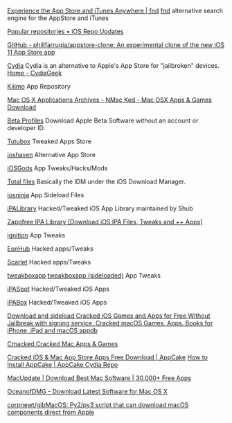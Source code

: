 
[Experience the App Store and iTunes Anywhere | fnd](https://fnd.io/)
[fnd](https://fnd.io/#/us/charts/iphone/new/all)
alternative search engine for the AppStore and iTunes

[Popular repositories • iOS Repo Updates](https://www.ios-repo-updates.com/repositories/popular/)

[GitHub - phillfarrugia/appstore-clone: An experimental clone of the new iOS 11 App Store app](https://github.com/phillfarrugia/appstore-clone)

[Cydia](https://cydia.saurik.com/)
Cydia is an alternative to Apple's App Store for "jailbroken" devices.
[Home - CydiaGeek](https://cydiageek.yourepo.com/)

[Kiiimo](https://cydia.kiiimo.org/)
App Repository

[Mac OS X Applications Archives - NMac Ked - Mac OSX Apps & Games Download](https://nmac.to/category/apps/)

[Beta Profiles](https://betaprofiles.com/)
Download Apple Beta Software without an account or developer ID.

[Tutubox](https://tutubox.io/)
Tweaked Apps Store

[ioshaven](https://ioshaven.com/apps)
Alternative App Store

[iOSGods](https://iosgods.com/)
App Tweaks/Hacks/Mods

[Total files](https://itunes.apple.com/us/app/total-files/id557285579)
Basically the IDM under the iOS Download Manager.

[iosninja](https://iosninja.io/ipa-library)
App Sideload Files

[iPALibrary](https://gitlab.com/Shub_/ipa-library/-/tree/master/Library)
Hacked/Tweaked iOS App Library maintained by Shub

[Zappfree IPA Library [Download iOS IPA Files, Tweaks and ++ Apps]](https://zappfree.com/ipa-library/)

[ignition](https://ignition.fun/)
App Tweaks

[EonHub](https://app.eonhubapp.com/)
Hacked apps/Tweaks

[Scarlet](https://usescarlet.com/)
Hacked apps/Tweaks

[tweakboxapp](https://next.tweakboxapp.com/)
[tweakboxapp (sideloaded)](https://sideload.tweakboxapp.com/)
App Tweaks

[iPASpot](https://ipaspot.app/)
Hacked/Tweaked iOS Apps

[iPABox](https://apps.ipabox.store/ipalibrary/index.html)
Hacked/Tweaked iOS Apps

[Download and sideload Cracked iOS Games and Apps for Free Without Jailbreak with signing service. Cracked macOS Games, Apps. Books for iPhone, iPad and macOS appdb](https://appdb.to/)

[Cmacked Cracked Mac Apps & Games](https://apps.cmacked.com/)

[Cracked iOS & Mac App Store Apps Free Download | AppCake](https://www.iphonecake.com/)
[How to Install AppCake | AppCake Cydia Repo](https://cydia.iphonecake.com/)

[MacUpdate | Download Best Mac Software | 30,000+ Free Apps](https://www.macupdate.com/)

[OceanofDMG - Download Latest Software for Mac OS X](https://oceanofdmg.com/)

[corpnewt/gibMacOS: Py2/py3 script that can download macOS components direct from Apple](https://github.com/corpnewt/gibMacOS)
